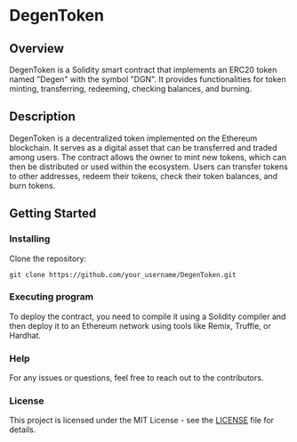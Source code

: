 # DegenToken

## Overview

DegenToken is a Solidity smart contract that implements an ERC20 token named "Degen" with the symbol "DGN". It provides functionalities for token minting, transferring, redeeming, checking balances, and burning.

## Description

DegenToken is a decentralized token implemented on the Ethereum blockchain. It serves as a digital asset that can be transferred and traded among users. The contract allows the owner to mint new tokens, which can then be distributed or used within the ecosystem. Users can transfer tokens to other addresses, redeem their tokens, check their token balances, and burn tokens.

## Getting Started

### Installing

Clone the repository:
```
git clone https://github.com/your_username/DegenToken.git
```

### Executing program

To deploy the contract, you need to compile it using a Solidity compiler and then deploy it to an Ethereum network using tools like Remix, Truffle, or Hardhat.

### Help

For any issues or questions, feel free to reach out to the contributors.


### License

This project is licensed under the MIT License - see the [LICENSE](LICENSE) file for details.
